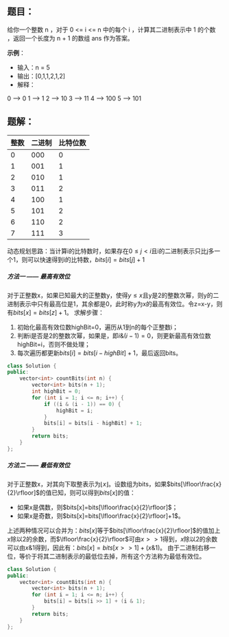 ## 题目：
给你一个整数 n ，对于 0 <= i <= n 中的每个 i ，计算其二进制表示中 1 的个数 ，返回一个长度为 n + 1 的数组 ans 作为答案。

**示例**：

- 输入：n = 5
- 输出：[0,1,1,2,1,2]
- 解释：

0 --> 0
1 --> 1
2 --> 10
3 --> 11
4 --> 100
5 --> 101

## 题解：
| 整数 | 二进制 | 比特位数 |
| --- | --- | --- |
| 0 | 000 | 0 |
| 1 | 001 | 1 |
| 2 | 010 | 1 |
| 3 | 011 | 2 |
| 4 | 100 | 1 |
| 5 | 101 | 2 |
| 6 | 110 | 2 |
| 7 | 111 | 3 |

动态规划思路：当计算i的比特数时，如果存在$0\leq j<i$且i的二进制表示只比j多一个1，则可以快速得到i的比特数，$bits[i]=bits[j]+1$
##### 方法一 —— 最高有效位
对于正整数x，如果已知最大的正整数y，使得$y\leq x$且y是2的整数次幂，则y的二进制表示中只有最高位是1，其余都是0，此时称y为x的最高有效位。令z=x-y，则有$bits[x]=bits[z]+1$。
求解步骤：

1. 初始化最高有效位数highBit=0，遍历从1到n的每个正整数i；
2. 判断i是否是2的整数次幂，如果是，即$i\&(i-1)=0$，则更新最高有效位数highBit=i，否则不做处理；
3. 每次遍历都更新$bits[i]=bits[i-highBit]+1$，最后返回bits。
```cpp
class Solution {
public:
    vector<int> countBits(int n) {
        vector<int> bits(n + 1);
        int highBit = 0;
        for (int i = 1; i <= n; i++) {
            if ((i & (i - 1)) == 0) {
                highBit = i;
            }
            bits[i] = bits[i - highBit] + 1;
        }
        return bits;
    }
};
```
##### 方法二 —— 最低有效位
对于正整数x，对其向下取整表示为$\lfloor x\rfloor$。设数组为bits，如果$bits[\lfloor\frac{x}{2}\rfloor]$的值已知，则可以得到$bits[x]$的值：

- 如果x是偶数，则$bits[x]=bits[\lfloor\frac{x}{2}\rfloor]$；
- 如果x是奇数，则$bits[x]=bits[\lfloor\frac{x}{2}\rfloor]+1$。

上述两种情况可以合并为：$bits[x]$等于$bits[\lfloor\frac{x}{2}\rfloor]$的值加上$x$除以2的余数，而$\lfloor\frac{x}{2}\rfloor$可由$x>>1$得到，$x$除以2的余数可以由$x \& 1$得到，因此有：$bits[x]=bits[x>>1]+(x\&1)$。
由于二进制右移一位，等价于将其二进制表示的最低位去掉，所有这个方法称为最低有效位。
```cpp
class Solution {
public:
    vector<int> countBits(int n) {
        vector<int> bits(n + 1);
        for (int i = 1; i <= n; i++) {
            bits[i] = bits[i >> 1] + (i & 1);
        }
        return bits;
    }
};
```
